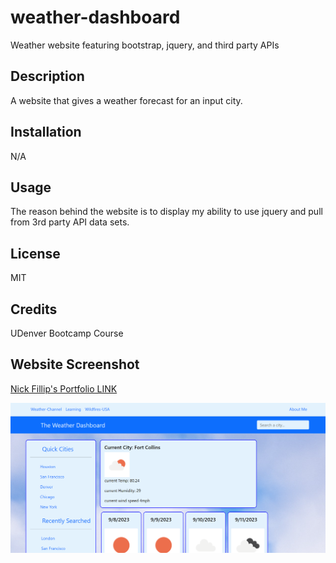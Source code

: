 # weather-dashboard
Weather website featuring bootstrap, jquery, and third party APIs

## Description

A website that gives a weather forecast for an input city.

## Installation

N/A

## Usage

The reason behind the website is to display my ability to use jquery and pull from 3rd party API data sets. 

## License

MIT

## Credits

UDenver Bootcamp Course

## Website Screenshot
[Nick Fillip's Portfolio LINK](nfillip.github.io/fillip-portfolio/)

![Alt text](./assets/website-screenshot.PNG)